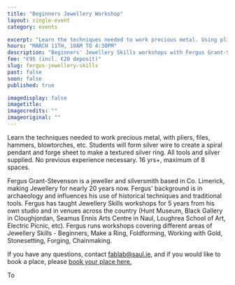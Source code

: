 ```yaml
---
title: "Beginners Jewellery Workshop"
layout: single-event
category: events

excerpt: "Learn the techniques needed to work precious metal. Using pliers, files, hammers, blowtorches, etc. students will form silver wire to create a spiral pendant and forge sheet to make a textured silver ring."
hours: "MARCH 11TH, 10AM TO 4:30PM"
description: "Beginners' Jewellery Skills workshops with Fergus Grant-Stevenson."
fee: "€95 (incl. €20 deposit)"
slug: fergus-jewellery-skills
past: false
soon: false
published: true

imagedisplay: false
imagetitle:
imagecredits: ""
imageoriginal: ""
---
```


Learn the techniques needed to work precious metal, with pliers, files, hammers, blowtorches, etc. Students will form silver wire to create a spiral pendant and forge sheet to make a textured silver ring. All tools and silver supplied. No previous experience necessary. 16 yrs+, maximum of 8 spaces.

Fergus Grant-Stevenson is a jeweller and silversmith based in Co. Limerick, making Jewellery for nearly 20 years now. Fergus' background is in archaeology and influences his use of historical techniques and traditional tools. Fergus has taught Jewellery Skills workshops for 5 years from his own studio and in venues across the country (Hunt Museum, Black Gallery in Cloughjordan, Seamus Ennis Arts Centre in Naul, Loughrea School of Art, Electric Picnic, etc).
Fergus runs workshops covering different areas of Jewellery Skills - Beginners, Make a Ring, Foldforming, Working with Gold, Stonesetting, Forging, Chainmaking.

If you have any questions, contact [fablab@saul.ie](mailto:fablab@saul.ie), and if you would like to book a place, please [book your place here.](https://fablablimerick.ticketleap.com/jewellery-skills-fergus-grant-stevenson/)



To
